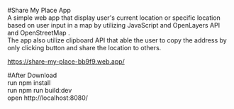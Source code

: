 #Share My Place App  
A simple web app that display user's current location or specific location based on user input in a map by utilizing JavaScript and OpenLayers API and OpenStreetMap .  
The app also utilize clipboard API that able the user to copy the address by only clicking button and share the location to others.  

https://share-my-place-bb9f9.web.app/   
  
#After Download  
run npm install  
run npm run build:dev  
open http://localhost:8080/      
